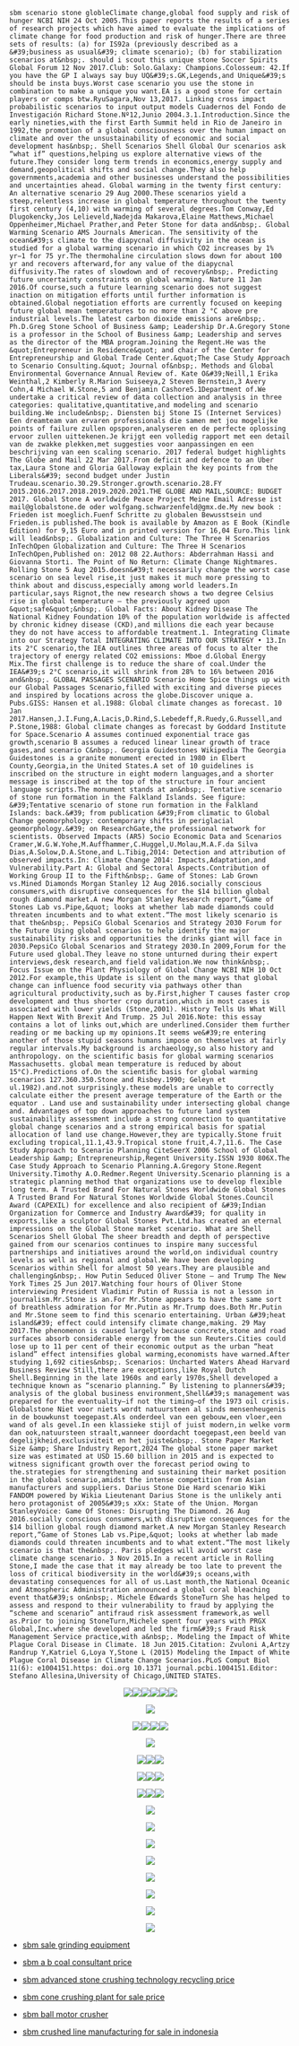 
```
sbm scenario stone globleClimate change,global food supply and risk of hunger NCBI NIH 24 Oct 2005.This paper reports the results of a series of research projects which have aimed to evaluate the implications of climate change for food production and risk of hunger.There are three sets of results: (a) for IS92a (previously described as a &#39;business as usual&#39; climate scenario); (b) for stabilization scenarios at&nbsp;. should i scout this unique stone Soccer Spirits Global Forum 12 Nov 2017.Club: Solo.Galaxy: Champions.Colosseum: 42.If you have the GP I always say buy UQ&#39;s.GK,Legends,and Unique&#39;s should be insta buys.Worst case scenario you use the stone in combination to make a unique you want.EA is a good stone for certain players or comps btw.RyuSagara,Nov 13,2017. Linking cross impact probabilistic scenarios to input output models Cuadernos del Fondo de Investigación Richard Stone.Nº12,Junio 2004.3.1.Introduction.Since the early nineties,with the first Earth Summit held in Rio de Janeiro in 1992,the promotion of a global consciousness over the human impact on climate and over the unsustainability of economic and social development has&nbsp;. Shell Scenarios Shell Global Our scenarios ask “what if” questions,helping us explore alternative views of the future.They consider long term trends in economics,energy supply and demand,geopolitical shifts and social change.They also help governments,academia and other businesses understand the possibilities and uncertainties ahead. Global warming in the twenty first century: An alternative scenario 29 Aug 2000.These scenarios yield a steep,relentless increase in global temperature throughout the twenty first century (4,10) with warming of several degrees.Tom Conway,Ed Dlugokencky,Jos Lelieveld,Nadejda Makarova,Elaine Matthews,Michael Oppenheimer,Michael Prather,and Peter Stone for data and&nbsp;. Global Warming Scenario AMS Journals American. The sensitivity of the ocean&#39;s climate to the diapycnal diffusivity in the ocean is studied for a global warming scenario in which CO2 increases by 1% yr−1 for 75 yr.The thermohaline circulation slows down for about 100 yr and recovers afterward,for any value of the diapycnal diffusivity.The rates of slowdown and of recovery&nbsp;. Predicting future uncertainty constraints on global warming. Nature 11 Jan 2016.Of course,such a future learning scenario does not suggest inaction on mitigation efforts until further information is obtained.Global negotiation efforts are currently focused on keeping future global mean temperatures to no more than 2 °C above pre industrial levels.The latest carbon dioxide emissions are&nbsp;. Ph.D.Greg Stone School of Business &amp; Leadership Dr.A.Gregory Stone is a professor in the School of Business &amp; Leadership and serves as the director of the MBA program.Joining the Regent.He was the &quot;Entrepreneur in Residence&quot; and chair of the Center for Entrepreneurship and Global Trade Center.&quot;The Case Study Approach to Scenario Consulting.&quot; Journal of&nbsp;. Methods and Global Environmental Governance Annual Review of. Kate O&#39;Neill,1 Erika Weinthal,2 Kimberly R.Marion Suiseeya,2 Steven Bernstein,3 Avery Cohn,4 Michael W.Stone,5 and Benjamin Cashore5.1Department of.We undertake a critical review of data collection and analysis in three categories: qualitative,quantitative,and modeling and scenario building.We include&nbsp;. Diensten bij Stone IS (Internet Services) Een dreamteam van ervaren professionals die samen met jou mogelijke points of failure zullen opsporen,analyseren en de perfecte oplossing ervoor zullen uittekenen.Je krijgt een volledig rapport met een detail van de zwakke plekken,met suggesties voor aanpassingen en een beschrijving van een scaling scenario. 2017 federal budget highlights The Globe and Mail 22 Mar 2017.From deficit and defence to an Uber tax,Laura Stone and Gloria Galloway explain the key points from the Liberals&#39; second budget under Justin Trudeau.scenario.30.29.Stronger.growth.scenario.28.FY 2015.2016.2017.2018.2019.2020.2021.THE GLOBE AND MAIL,SOURCE: BUDGET 2017. Global Stone A worldwide Peace Project Meine Email Adresse ist mail@globalstone.de oder wolfgang.schwarzenfeld@gmx.de.My new book : Frieden ist moeglich.Fuenf Schritte zu globalen Bewusstsein und Frieden.is published.The book is available by Amazon as E Book (Kindle Edition) for 9,15 Euro and in printed version for 16,04 Euro.This link will lead&nbsp;. Globalization and Culture: The Three H Scenarios InTechOpen Globalization and Culture: The Three H Scenarios InTechOpen,Published on: 2012 08 22.Authors: Abderrahman Hassi and Giovanna Storti. The Point of No Return: Climate Change Nightmares. Rolling Stone 5 Aug 2015.doesn&#39;t necessarily change the worst case scenario on sea level rise,it just makes it much more pressing to think about and discuss,especially among world leaders.In particular,says Rignot,the new research shows a two degree Celsius rise in global temperature — the previously agreed upon &quot;safe&quot;&nbsp;. Global Facts: About Kidney Disease The National Kidney Foundation 10% of the population worldwide is affected by chronic kidney disease (CKD),and millions die each year because they do not have access to affordable treatment.1. Integrating Climate into our Strategy Total INTEGRATING CLIMATE INTO OUR STRATEGY • 13.In its 2°C scenario,the IEA outlines three areas of focus to alter the trajectory of energy related CO2 emissions: Mboe d.Global Energy Mix.The first challenge is to reduce the share of coal.Under the IEA&#39;s 2°C scenario,it will shrink from 28% to 16% between 2016 and&nbsp;. GLOBAL PASSAGES SCENARIO Scenario Home Spice things up with our Global Passages Scenario,filled with exciting and diverse pieces and inspired by locations across the globe.Discover unique a. Pubs.GISS: Hansen et al.1988: Global climate changes as forecast. 10 Jan 2017.Hansen,J.I.Fung,A.Lacis,D.Rind,S.Lebedeff,R.Ruedy,G.Russell,and P.Stone,1988: Global climate changes as forecast by Goddard Institute for Space.Scenario A assumes continued exponential trace gas growth,scenario B assumes a reduced linear linear growth of trace gases,and scenario C&nbsp;. Georgia Guidestones Wikipedia The Georgia Guidestones is a granite monument erected in 1980 in Elbert County,Georgia,in the United States.A set of 10 guidelines is inscribed on the structure in eight modern languages,and a shorter message is inscribed at the top of the structure in four ancient language scripts.The monument stands at an&nbsp;. Tentative scenario of stone run formation in the Falkland Islands. See figure: &#39;Tentative scenario of stone run formation in the Falkland Islands: back.&#39; from publication &#39;From climatic to Global Change geomorphology: contemporary shifts in periglacial geomorphology.&#39; on ResearchGate,the professional network for scientists. Observed Impacts (AR5) Socio Economic Data and Scenarios Cramer,W.G.W.Yohe,M.Auffhammer,C.Huggel,U.Molau,M.A.F.da Silva Dias,A.Solow,D.A.Stone,and L.Tibig,2014: Detection and attribution of observed impacts.In: Climate Change 2014: Impacts,Adaptation,and Vulnerability.Part A: Global and Sectoral Aspects.Contribution of Working Group II to the Fifth&nbsp;. Game of Stones: Lab Grown vs.Mined Diamonds Morgan Stanley 12 Aug 2016.socially conscious consumers,with disruptive consequences for the $14 billion global rough diamond market.A new Morgan Stanley Research report,“Game of Stones Lab vs.Pipe,&quot; looks at whether lab made diamonds could threaten incumbents and to what extent.“The most likely scenario is that the&nbsp;. PepsiCo Global Scenarios and Strategy 2030 Forum for the Future Using global scenarios to help identify the major sustainability risks and opportunities the drinks giant will face in 2030.PepsiCo Global Scenarios and Strategy 2030.In 2009,Forum for the Future used global.They leave no stone unturned during their expert interviews,desk research,and field validation.We now think&nbsp;. Focus Issue on the Plant Physiology of Global Change NCBI NIH 10 Oct 2012.For example,this Update is silent on the many ways that global change can influence food security via pathways other than agricultural productivity,such as by.First,higher T causes faster crop development and thus shorter crop duration,which in most cases is associated with lower yields (Stone,2001). History Tells Us What Will Happen Next With Brexit And Trump. 25 Jul 2016.Note: this essay contains a lot of links out,which are underlined.Consider them further reading or me backing up my opinions.It seems we&#39;re entering another of those stupid seasons humans impose on themselves at fairly regular intervals.My background is archaeology,so also history and anthropology. on the scientific basis for global warming scenarios Massachusetts. global mean temperature is reduced by about 15°C).Predictions of.On the scientiﬁc basis for global warming scenarios 127.360.350.Stone and Risbey.1990; Geleyn et ul.1982).and.not surprisingly.these models are unable to correctly calculate either the present average temperature of the Earth or the equator . Land use and sustainability under intersecting global change and. Advantages of top down approaches to future land system sustainability assessment include a strong connection to quantitative global change scenarios and a strong empirical basis for spatial allocation of land use change.However,they are typically.Stone fruit excluding tropical,11.1,43.9.Tropical stone fruit,4.7,11.6. The Case Study Approach to Scenario Planning CiteSeerX 2006 School of Global Leadership &amp; Entrepreneurship,Regent University.ISSN 1930 806X.The Case Study Approach to Scenario Planning.A.Gregory Stone.Regent University.Timothy A.O.Redmer.Regent University.Scenario planning is a strategic planning method that organizations use to develop flexible long term. A Trusted Brand For Natural Stones Worldwide Global Stones A Trusted Brand For Natural Stones Worldwide Global Stones.Council Award (CAPEXIL) for excellence and also recipient of &#39;Indian Organization for Commerce and Industry Award&#39; for quality in exports,like a sculptor Global Stones Pvt.Ltd.has created an eternal impressions on the Global Stone market scenario. What are Shell Scenarios Shell Global The sheer breadth and depth of perspective gained from our scenarios continues to inspire many successful partnerships and initiatives around the world,on individual country levels as well as regional and global.We have been developing Scenarios within Shell for almost 50 years.They are plausible and challenging&nbsp;. How Putin Seduced Oliver Stone — and Trump The New York Times 25 Jun 2017.Watching four hours of Oliver Stone interviewing President Vladimir Putin of Russia is not a lesson in journalism.Mr.Stone is an.For Mr.Stone appears to have the same sort of breathless admiration for Mr.Putin as Mr.Trump does.Both Mr.Putin and Mr.Stone seem to find this scenario entertaining. Urban &#39;heat island&#39; effect could intensify climate change,making. 29 May 2017.The phenomenon is caused largely because concrete,stone and road surfaces absorb considerable energy from the sun Reuters.Cities could lose up to 11 per cent of their economic output as the urban “heat island” effect intensifies global warming,economists have warned.After studying 1,692 cities&nbsp;. Scenarios: Uncharted Waters Ahead Harvard Business Review Still,there are exceptions,like Royal Dutch Shell.Beginning in the late 1960s and early 1970s,Shell developed a technique known as “scenario planning.” By listening to planners&#39; analysis of the global business environment,Shell&#39;s management was prepared for the eventuality—if not the timing—of the 1973 oil crisis. Globalstone Niet voor niets wordt natuursteen al sinds mensenheugenis in de bouwkunst toegepast.Als onderdeel van een gebouw,een vloer,een wand of als gevel.In een klassieke stijl of juist modern,in welke vorm dan ook,natuursteen straalt,wanneer doordacht toegepast,een beeld van degelijkheid,exclusiviteit en het juiste&nbsp;. Stone Paper Market Size &amp; Share Industry Report,2024 The global stone paper market size was estimated at USD 15.60 billion in 2015 and is expected to witness significant growth over the forecast period owing to the.strategies for strengthening and sustaining their market position in the global scenario,amidst the intense competition from Asian manufacturers and suppliers. Darius Stone Die Hard scenario Wiki FANDOM powered by Wikia Lieutenant Darius Stone is the unlikely anti hero protagonist of 2005&#39;s xXx: State of the Union. Morgan StanleyVoice: Game Of Stones: Disrupting The Diamond. 26 Aug 2016.socially conscious consumers,with disruptive consequences for the $14 billion global rough diamond market.A new Morgan Stanley Research report,“Game of Stones Lab vs.Pipe,&quot; looks at whether lab made diamonds could threaten incumbents and to what extent.“The most likely scenario is that the&nbsp;. Paris pledges will avoid worst case climate change scenario. 3 Nov 2015.In a recent article in Rolling Stone,I made the case that it may already be too late to prevent the loss of critical biodiversity in the world&#39;s oceans,with devastating consequences for all of us.Last month,the National Oceanic and Atmospheric Administration announced a global coral bleaching event that&#39;s on&nbsp;. Michele Edwards StoneTurn She has helped to assess and respond to their vulnerability to fraud by applying the “scheme and scenario” antifraud risk assessment framework,as well as.Prior to joining StoneTurn,Michele spent four years with PRGX Global,Inc.where she developed and led the firm&#39;s Fraud Risk Management Service practice,with a&nbsp;. Modeling the Impact of White Plague Coral Disease in Climate. 18 Jun 2015.Citation: Zvuloni A,Artzy Randrup Y,Katriel G,Loya Y,Stone L (2015) Modeling the Impact of White Plague Coral Disease in Climate Change Scenarios.PLoS Comput Biol 11(6): e1004151.https: doi.org 10.1371 journal.pcbi.1004151.Editor: Stefano Allesina,University of Chicago,UNITED STATES. 
```

<div align="center">
  
<a rel="nofollow" href="https://m.shibang-china.com?f=github&k=sbm+scenario+stone+globle"><img src="https://static.shibang-china.com/en/l.png"></a><img src="https://static.shibang-china.com/en/hw.png"><a rel="nofollow" href="https://m.shibang-china.com/product/?f=github&k=sbm+scenario+stone+globle"><img src="https://static.shibang-china.com/en/p.png"></a><a rel="nofollow" href="https://m.shibang-china.com/cases/?f=github&k=sbm+scenario+stone+globle"><img src="https://static.shibang-china.com/en/c.png"></a><a rel="nofollow" href="https://m.shibang-china.com/news/?f=github&k=sbm+scenario+stone+globle"><img src="https://static.shibang-china.com/en/n.png"></a><a rel="nofollow" href="https://m.shibang-china.com?f=github&k=sbm+scenario+stone+globle"><img src="https://static.shibang-china.com/en/m.png"></a>

<a rel="nofollow" href="https://m.shibang-china.com/product/?f=github&k=sbm+scenario+stone+globle"><img src="https://static.shibang-china.com/en/b.jpg"></a>
  
<a rel="nofollow" href="https://m.shibang-china.com/solution-aggregate.html?f=github&k=sbm+scenario+stone+globle"><img src="https://static.shibang-china.com/en/a.jpg"></a><a rel="nofollow" href="https://m.shibang-china.com/solution-mine.html?f=github&k=sbm+scenario+stone+globle"><img src="https://static.shibang-china.com/en/m.jpg"></a><a rel="nofollow" href="https://m.shibang-china.com/solution-mill.html?f=github&k=sbm+scenario+stone+globle"><img src="https://static.shibang-china.com/en/g.jpg"></a><a rel="nofollow" href="https://m.shibang-china.com/solution-epc.html?f=github&k=sbm+scenario+stone+globle"><img src="https://static.shibang-china.com/en/e.jpg"></a>

<a rel="nofollow" href="https://m.shibang-china.com/product/?f=github&k=sbm+scenario+stone+globle"><img src="https://static.shibang-china.com/en/a-p.png"></a>

<a rel="nofollow" href="https://m.shibang-china.com/product/crusher/c6x.html?f=github&k=sbm+scenario+stone+globle"><img src="https://static.shibang-china.com/en/j.jpg"></a><a rel="nofollow" href="https://m.shibang-china.com/product/crusher/ci5x.html?f=github&k=sbm+scenario+stone+globle"><img src="https://static.shibang-china.com/en/i.jpg"></a><a rel="nofollow" href="https://m.shibang-china.com/product/crusher/hst.html?f=github&k=sbm+scenario+stone+globle"><img src="https://static.shibang-china.com/en/c.jpg"></a>

<a rel="nofollow" href="https://m.shibang-china.com/product/mill/mtw.html?f=github&k=sbm+scenario+stone+globle"><img src="https://static.shibang-china.com/en/mtw.jpg"></a><a rel="nofollow" href="https://m.shibang-china.com/product/mill/scm.html?f=github&k=sbm+scenario+stone+globle"><img src="https://static.shibang-china.com/en/scm.jpg"></a><a rel="nofollow" href="https://m.shibang-china.com/product/mill/lm.html?f=github&k=sbm+scenario+stone+globle"><img src="https://static.shibang-china.com/en/lm.jpg"></a>

<a rel="nofollow" href="https://m.shibang-china.com/product/sand/vsi6x.html?f=github&k=sbm+scenario+stone+globle"><img src="https://static.shibang-china.com/en/6x.jpg"></a><a rel="nofollow" href="https://m.shibang-china.com/product/sand/vu.html?f=github&k=sbm+scenario+stone+globle"><img src="https://static.shibang-china.com/en/vu.jpg"></a><a rel="nofollow" href="https://m.shibang-china.com/product/mobile/klun.html?f=github&k=sbm+scenario+stone+globle"><img src="https://static.shibang-china.com/en/k.jpg"></a>

<a rel="nofollow" href="https://m.shibang-china.com/cases/?f=github&k=sbm+scenario+stone+globle"><img src="https://static.shibang-china.com/en/case.png"></a>

<a rel="nofollow" href="https://m.shibang-china.com/cases/aggregate/202.html?f=github&k=sbm+scenario+stone+globle"><img src="https://static.shibang-china.com/en/c-1.jpg"></a>

<a rel="nofollow" href="https://m.shibang-china.com/cases/aggregate/203.html?f=github&k=sbm+scenario+stone+globle"><img src="https://static.shibang-china.com/en/c-2.jpg"></a>

<a rel="nofollow" href="https://m.shibang-china.com/cases/mill/123.html?f=github&k=sbm+scenario+stone+globle"><img src="https://static.shibang-china.com/en/c-3.jpg"></a>

<a rel="nofollow" href="https://m.shibang-china.com/contact_us.html?f=github&k=sbm+scenario+stone+globle"><img src="https://static.shibang-china.com/en/contact.png"></a>

<a rel="nofollow" href="https://swt.shibang-china.com/?f=github&k=sbm+scenario+stone+globle"><img src="https://static.shibang-china.com/en/chat.png"></a>

<a rel="nofollow" href="https://whatsapp.shibangsoft.com/WhatsApp.php?f=github&k=sbm+scenario+stone+globle"><img src="https://static.shibang-china.com/en/whatsapp.png"></a>

<a rel="nofollow" href="https://m.shibang-china.com/?f=github&k=sbm+scenario+stone+globle"><img src="https://static.shibang-china.com/en/website.png"></a>

</div>


* [sbm sale grinding equipment](sbm%20sale%20grinding%20equipment.md)

* [sbm a b coal consultant price](sbm%20a%20b%20coal%20consultant%20price.md)

* [sbm advanced stone crushing technology recycling price](sbm%20advanced%20stone%20crushing%20technology%20recycling%20price.md)

* [sbm cone crushing plant for sale price](sbm%20cone%20crushing%20plant%20for%20sale%20price.md)

* [sbm ball motor crusher](sbm%20ball%20motor%20crusher.md)

* [sbm crushed line manufacturing for sale in indonesia](sbm%20crushed%20line%20manufacturing%20for%20sale%20in%20indonesia.md)